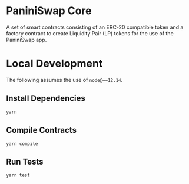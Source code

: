# PaniniSwap Core

A set of smart contracts consisting of an ERC-20 compatible token and a factory contract to create Liquidity Pair (LP) tokens for the use of the PaniniSwap app.

# Local Development

The following assumes the use of `node@==12.14`.

## Install Dependencies

`yarn`

## Compile Contracts

`yarn compile`

## Run Tests

`yarn test`
